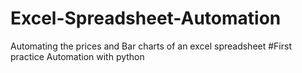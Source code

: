 # Excel-Spreadsheet-Automation
Automating the prices and Bar charts of an excel spreadsheet
#First practice Automation with python
